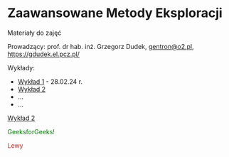 # Zaawansowane Metody Eksploracji
Materiały do zajęć

Prowadzący: prof. dr hab. inż. Grzegorz Dudek, gentron@o2.pl, https://gdudek.el.pcz.pl/

Wykłady:
  <ul>
    <li><a href="https://github.com/GMDudek/ZME/blob/main/Wyklad1_UM_IW.pdf">Wykład 1</a> - 28.02.24 r.
    <li><a href="https://github.com/GMDudek/ZME/blob/main/Wyklad1_UM_IW.pdf">Wykład 2</a>
    <li>...</li>
    <li>...</li>
 </ul>



<a href="https://github.com/GMDudek/ZME/blob/main/Wyklad1_UM_IW.pdf">Wykład 2</a>

 <font color="green">
      GeeksforGeeks!
 </font>

 <span style="color: #c82828;">Lewy </span>

 

